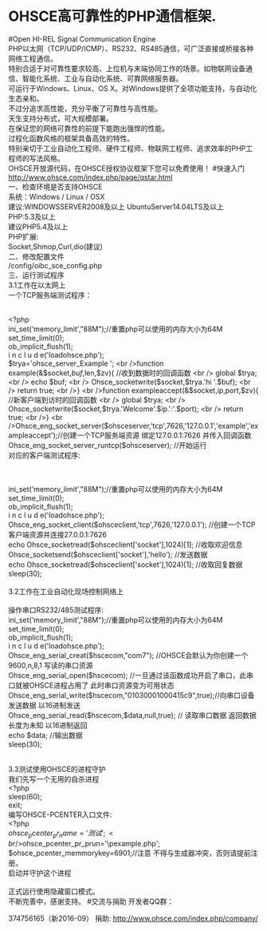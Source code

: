 # OHSCE高可靠性的PHP通信框架.
#Open HI-REL Signal Communication Engine
<br />PHP以太网（TCP/UDP/ICMP）、RS232、RS485通信，可广泛直接或桥接各种网络工程通信。
<br />特别合适于对可靠性要求较高、上位机与末端协同工作的场景。如物联网设备通信、智能化系统、工业与自动化系统、可靠网络服务器。
<br />可运行于Windows、Linux、OS X。对Windows提供了全项功能支持，与自动化生态亲和。
<br />不过分追求高性能，充分平衡了可靠性与高性能。
<br />天生支持分布式，可大规模部署。
<br />在保证您的网络可靠性的前提下能跑出强悍的性能。
<br />过程化函数风格的框架具备高效的特性。
<br />特别亲切于工业自动化工程师、硬件工程师、物联网工程师、追求效率的PHP工程师的写法风格。
<br />OHSCE开放源代码，在OHSCE授权协议框架下您可以免费使用！
#快速入门
<br />http://www.ohsce.com/index.php/page/qstar.html
<br />一、检查环境是否支持OHSCE
<br />系统：Windows / Linux / OSX
 <br />         建议:WINDOWSSERVER2008及以上 UbuntuServer14.04LTS及以上
<br />PHP:5.3及以上
<br />          建议PHP5.4及以上
<br />PHP扩展:
 <br />          Socket,Shmop,Curl,dio(建议)
<br />二、修改配置文件
<br />           /config/oibc_sce_config.php
<br />三、运行测试程序
<br />3.1工作在以太网上
<br />一个TCP服务端测试程序：

<br /><?php
<br />ini_set('memory_limit',"88M");//重置php可以使用的内存大小为64M
<br />set_time_limit(0);
<br />ob_implicit_flush(1);
<br />i n c l u d e('loadohsce.php');
<br />$trya='ohsce_server_Example ';
<br />function example(&$socket,$buf,$len,$zv){  //收到数据时的回调函数
<br />	global $trya;
<br />	echo $buf;
<br />	Ohsce_socketwrite($socket,$trya.'hi '.$buf);
<br />	return true;
<br />}
<br />function exampleaccept(&$socket,$ip,$port,$zv){  //新客户端到访时的回调函数
<br />	global $trya;
<br />	Ohsce_socketwrite($socket,$trya.'Welcome'.$ip.':'.$port);
<br />	return true;
<br />}
<br />Ohsce_eng_socket_server($ohsceserver,'tcp',7626,'127.0.0.1','example','exampleaccept');//创建一个TCP服务端资源 绑定127.0.0.1:7626 并传入回调函数
<br />Ohsce_eng_socket_server_runtcp($ohsceserver); //开始运行
<br />对应的客户端测试程序:

<br />
<br /><?php
<br />ini_set('memory_limit',"88M");//重置php可以使用的内存大小为64M
<br />set_time_limit(0);
<br />ob_implicit_flush(1);
<br />i n c l u d e('loadohsce.php');
<br />Ohsce_eng_socket_client($ohsceclient,'tcp',7626,'127.0.0.1'); //创建一个TCP客户端资源并连接27.0.0.1:7626
<br />echo Ohsce_socketread($ohsceclient['socket'],1024)[1]; //收取欢迎信息
<br />Ohsce_socketsend($ohsceclient['socket'],'hello');  //发送数据
<br />echo Ohsce_socketread($ohsceclient['socket'],1024)[1]; //收取回复数据
<br />sleep(30);
<br />
<br />3.2工作在工业自动化现场控制网络上
<br />
<br />操作串口RS232/485测试程序:
<br /><?php
<br />ini_set('memory_limit',"88M");//重置php可以使用的内存大小为64M
<br />set_time_limit(0);
<br />ob_implicit_flush(1);
<br />i n c l u d e('loadohsce.php');
<br />Ohsce_eng_serial_creat($hscecom,"com7"); //OHSCE会默认为你创建一个 9600,n,8,1 写读的串口资源
<br />Ohsce_eng_serial_open($hscecom); //一旦通过该函数成功开启了串口，此串口就被OHSCE进程占用了 此时串口资源变为可用状态
<br />Ohsce_eng_serial_write($hscecom,"01030001000415c9",true);//向串口设备发送数据 以16进制发送
<br />Ohsce_eng_serial_read($hscecom,$data,null,true); // 读取串口数据 返回数据长度为未知 以16进制返回
<br />echo $data; //输出数据
<br />sleep(30);

<br />3.3测试使用OHSCE的进程守护
<br />我们先写一个无用的自杀进程
<br /><?php
<br />sleep(60);
<br />exit;
<br />编写OHSCE-PCENTER入口文件:
<br /><?php
<br />$ohsce_pcenter_pr_name='测试';
<br />$ohsce_pcenter_pr_prun='\pexample.php';
<br />$ohsce_pcenter_memmorykey=6901;//注意 不得与生成器冲突，否则请提前注册。
<br />启动并守护这个进程
<br />
<br />正式运行使用隐藏窗口模式。
<br />不断完善中，感谢支持。
#交流与捐助
开发者QQ群：

374756165（新2016-09）
捐助:
http://www.ohsce.com/index.php/company/

